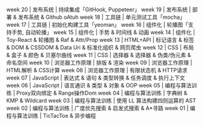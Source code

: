 <!--
 * @Author: mrlthf11
 * @LastEditors: mrlthf11
 * @Date: 2020-10-30 10:04:20
 * @LastEditTime: 2021-03-22 15:29:17
 * @Description: file content
-->
week 20 | 发布系统 | 持续集成「GitHook, Puppeteer」
week 19 | 发布系统 | 部署 & 发布系统 & Github oAtuh
week 18 | 工具链 | 单元测试工具「mocha」
week 17 | 工具链 | 初始化构建工具「yeoman」
week 16 | 组件化 | 轮播图「支持手势, 自动轮播」
week 15 | 组件化 | 手势 & 时间线 & 动画
week 14 | 组件化 | Toy-React & 轮播图 & Raf & Attr/Prop
week 13 | HTML+API | 标记语言 & 标签 & DOM & CSSDOM & Data Uri & 标准化组织 & 网页爬虫
week 12 | CSS | 布局 & 盒子 & 颜色 & 贝塞尔曲线
week 11 | CSS | 选择器 & 选择器 & 伪类/伪元素 & 命名空间
week 10 | 浏览器工作原理 | 排版 & 渲染
week 09 | 浏览器工作原理 | HTML解析 & CSS计算
week 08 | 浏览器工作原理 | 有限状态机 & HTTP请求
week 07 | JavaScript | 表达式 & 语句 & 类型转换 & 任务调度 & 执行上下文
week 06 | JavaScript | 语言通识 & 类型 & 对象 & OOP
week 05 | 编程与算法训练 | Proxy双向绑定 & Range操作Dom
week 04 | 编程与算法训练 | 字典树 & KMP & Wildcard
week 03 | 编程与算法训练 | 使用 LL 算法构建四则运算的 AST
week 02 | 编程与算法训练 | 广度优先搜索 & 启发式搜索 & A*寻路
week 01 | 编程与算法训练 | TicTacToe & 异步编程
